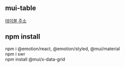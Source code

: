 ## mui-table
[테이블 주소](https://mui.com/material-ui/react-table/)

## npm install
npm i @emotion/react, @emotion/styled, @mui/material  
npm i swr  
npm install @mui/x-data-grid
